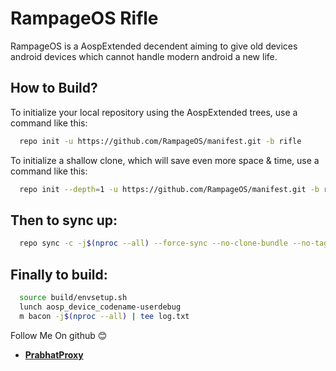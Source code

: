 
RampageOS Rifle
===========
RampageOS is a AospExtended decendent aiming to 
give old devices android devices which cannot 
handle modern android a new life. 

How to Build?
-------------

To initialize your local repository using the AospExtended trees, use a 
command like this:

```bash
  repo init -u https://github.com/RampageOS/manifest.git -b rifle
```
To initialize a shallow clone, which will save even more space & time, use a command like this:

```bash
  repo init --depth=1 -u https://github.com/RampageOS/manifest.git -b rifle
```
  
Then to sync up:
----------------

```bash
  repo sync -c -j$(nproc --all) --force-sync --no-clone-bundle --no-tags
```
Finally to build:
-----------------

```bash
  source build/envsetup.sh
  lunch aosp_device_codename-userdebug
  m bacon -j$(nproc --all) | tee log.txt
```

Follow Me On github 😊

* [**PrabhatProxy**](https://github.com/PrabhatProxy)
